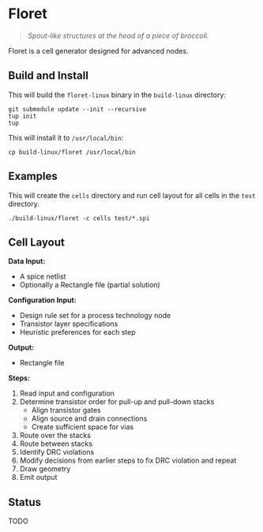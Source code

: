 # Floret

> *Spout-like structures at the head of a piece of broccoli.*

Floret is a cell generator designed for advanced nodes.

## Build and Install

This will build the `floret-linux` binary in the `build-linux` directory:
```
git submodule update --init --recursive
tup init
tup
```

This will install it to `/usr/local/bin`:
```
cp build-linux/floret /usr/local/bin
```

## Examples

This will create the `cells` directory and run cell layout for all cells in the `test` directory.
```
./build-linux/floret -c cells test/*.spi
```

## Cell Layout

**Data Input:**
* A spice netlist
* Optionally a Rectangle file (partial solution)

**Configuration Input:**
* Design rule set for a process technology node
* Transistor layer specifications
* Heuristic preferences for each step

**Output:**
* Rectangle file

**Steps:**
1. Read input and configuration
2. Determine transistor order for pull-up and pull-down stacks
    * Align transistor gates
    * Align source and drain connections
    * Create sufficient space for vias
3. Route over the stacks
4. Route between stacks
5. Identify DRC violations
6. Modify decisions from earlier steps to fix DRC violation and repeat
7. Draw geometry
8. Emit output

## Status

TODO

